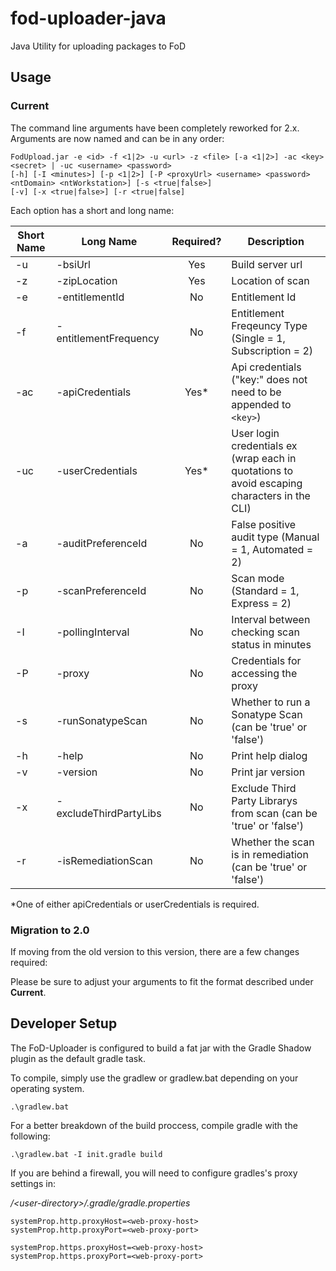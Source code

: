 # fod-uploader-java
Java Utility for uploading packages to FoD

## Usage

### Current

The command line arguments have been completely reworked for 2.x. Arguments are now named and can be in any order: 

```
FodUpload.jar -e <id> -f <1|2> -u <url> -z <file> [-a <1|2>] -ac <key> <secret> | -uc <username> <password>
[-h] [-I <minutes>] [-p <1|2>] [-P <proxyUrl> <username> <password> <ntDomain> <ntWorkstation>] [-s <true|false>]
[-v] [-x <true|false>] [-r <true|false]
```

Each option has a short and long name:

Short Name | Long Name              | Required? | Description                                                      
---------- | ---------------------- |:---------:| --------------------------------------------------------
 -u        | -bsiUrl                | Yes       | Build server url                                                 
 -z        | -zipLocation           | Yes       | Location of scan 
 -e        | -entitlementId         | No        | Entitlement Id
 -f        | -entitlementFrequency  | No        | Entitlement Freqeuncy Type (Single = 1, Subscription = 2)
 -ac       | -apiCredentials        | Yes*      | Api credentials ("key:" does not need to be appended to `<key>`)                                                  
 -uc       | -userCredentials       | Yes*      | User login credentials ex (wrap each in quotations to avoid escaping characters in the CLI)
 -a        | -auditPreferenceId     | No        | False positive audit type (Manual = 1, Automated = 2)            
 -p        | -scanPreferenceId      | No        | Scan mode (Standard = 1, Express = 2)                            
 -I        | -pollingInterval       | No        | Interval between checking scan status in minutes                 
 -P        | -proxy                 | No        | Credentials for accessing the proxy                   
 -s        | -runSonatypeScan       | No        | Whether to run a Sonatype Scan (can be 'true' or 'false')        
 -h        | -help                  | No        | Print help dialog                                                
 -v        | -version               | No        | Print jar version   
 -x        | -excludeThirdPartyLibs | No        | Exclude Third Party Librarys from scan (can be 'true' or 'false')
 -r        | -isRemediationScan     | No        | Whether the scan is in remediation (can be 'true' or 'false')

*One of either apiCredentials or userCredentials is required.

### Migration to 2.0

If moving from the old version to this version, there are a few changes required:

Please be sure to adjust your arguments to fit the format described under **Current**.

## Developer Setup

The FoD-Uploader is configured to build a fat jar with the Gradle Shadow plugin as the default gradle task.

To compile, simply use the gradlew or gradlew.bat depending on your operating system.

```
.\gradlew.bat
```

For a better breakdown of the build proccess, compile gradle with the following:

```
.\gradlew.bat -I init.gradle build
```

If you are behind a firewall, you will need to configure gradles's proxy settings in:

*/\<user-directory>/.gradle/gradle.properties*

```
systemProp.http.proxyHost=<web-proxy-host>
systemProp.http.proxyPort=<web-proxy-port>

systemProp.https.proxyHost=<web-proxy-host>
systemProp.https.proxyPort=<web-proxy-port>

```
